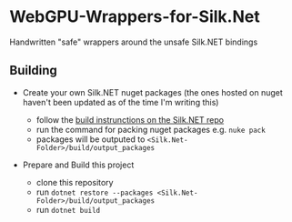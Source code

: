 # WebGPU-Wrappers-for-Silk.Net
Handwritten "safe" wrappers around the unsafe Silk.NET bindings

## Building
- Create your own Silk.NET nuget packages (the ones hosted on nuget haven't been updated as of the time I'm writing this)
  - follow the [build instrunctions on the Silk.NET repo](https://github.com/dotnet/Silk.NET/tree/main/#building-from-source)
  - run the command for packing nuget packages e.g. `nuke pack`
  - packages will be outputed to `<Silk.Net-Folder>/build/output_packages`
 
- Prepare and Build this project
  - clone this repository
  - run `dotnet restore --packages <Silk.Net-Folder>/build/output_packages`
  - run `dotnet build`
